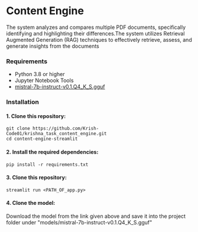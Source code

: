 # Content Engine 
The system analyzes and compares multiple PDF documents, specifically identifying and highlighting their differences.The system utilizes Retrieval Augmented Generation (RAG) techniques to effectively retrieve, assess, and generate insights from the documents

### Requirements
- Python 3.8 or higher
- Jupyter Notebook Tools
- [mistral-7b-instruct-v0.1.Q4_K_S.gguf](https://huggingface.co/TheBloke/Mistral-7B-Instruct-v0.1-GGUF/blob/main/mistral-7b-instruct-v0.1.Q4_K_S.gguf)


### Installation

#### 1. Clone this repository:

```
git clone https://github.com/Krish-Code01/krishna_task_content_engine.git
cd content-engine-streamlit
```

#### 2. Install the required dependencies:

```
pip install -r requirements.txt
```

#### 3. Clone this repository:

```
streamlit run <PATH_OF_app.py>
```

#### 4. Clone the model:

Download the model from the link given above and save it into the project folder under "models/mistral-7b-instruct-v0.1.Q4_K_S.gguf"



